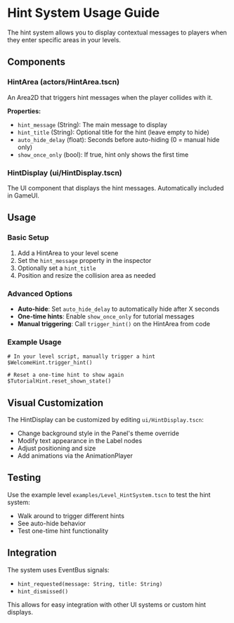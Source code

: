 # Hint System Usage Guide

The hint system allows you to display contextual messages to players when they enter specific areas in your levels.

## Components

### HintArea (actors/HintArea.tscn)
An Area2D that triggers hint messages when the player collides with it.

**Properties:**
- `hint_message` (String): The main message to display
- `hint_title` (String): Optional title for the hint (leave empty to hide)
- `auto_hide_delay` (float): Seconds before auto-hiding (0 = manual hide only)
- `show_once_only` (bool): If true, hint only shows the first time

### HintDisplay (ui/HintDisplay.tscn)
The UI component that displays the hint messages. Automatically included in GameUI.

## Usage

### Basic Setup
1. Add a HintArea to your level scene
2. Set the `hint_message` property in the inspector
3. Optionally set a `hint_title`
4. Position and resize the collision area as needed

### Advanced Options
- **Auto-hide**: Set `auto_hide_delay` to automatically hide after X seconds
- **One-time hints**: Enable `show_once_only` for tutorial messages
- **Manual triggering**: Call `trigger_hint()` on the HintArea from code

### Example Usage

```gdscript
# In your level script, manually trigger a hint
$WelcomeHint.trigger_hint()

# Reset a one-time hint to show again
$TutorialHint.reset_shown_state()
```

## Visual Customization

The HintDisplay can be customized by editing `ui/HintDisplay.tscn`:
- Change background style in the Panel's theme override
- Modify text appearance in the Label nodes
- Adjust positioning and size
- Add animations via the AnimationPlayer

## Testing

Use the example level `examples/Level_HintSystem.tscn` to test the hint system:
- Walk around to trigger different hints
- See auto-hide behavior
- Test one-time hint functionality

## Integration

The system uses EventBus signals:
- `hint_requested(message: String, title: String)`
- `hint_dismissed()`

This allows for easy integration with other UI systems or custom hint displays.
